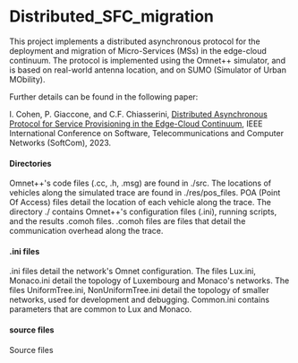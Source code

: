 # Distributed_SFC_migration

This project implements a distributed asynchronous protocol for the deployment and migration of Micro-Services (MSs) in the edge-cloud continuum. 
The protocol is implemented using the Omnet++ simulator, and is based on real-world antenna location, and on SUMO (Simulator of Urban MObility).

Further details can be found in the following paper: 

I. Cohen, P. Giaccone, and C.F. Chiasserini, [Distributed Asynchronous Protocol for Service Provisioning in the Edge-Cloud Continuum](https://www.researchgate.net/profile/Itamar-Cohen-2/publication/371722549_Distributed_Asynchronous_Protocol_for_Service_Provisioning_in_the_Edge-Cloud_Continuum/links/6491d2a5c41fb852dd1b1c79/Distributed-Asynchronous-Protocol-for-Service-Provisioning-in-the-Edge-Cloud-Continuum.pdf), IEEE International Conference on Software, Telecommunications and Computer Networks (SoftCom), 2023.

#### Directories

Omnet++'s code files (.cc, .h, .msg)  are found in ./src. 
The locations of vehicles along the simulated trace are found in ./res/pos_files.
POA (Point Of Access) files detail the location of each vehicle along the trace.
The directory ./ contains Omnet++'s configuration files (.ini), running scripts, and the results .comoh files.
.comoh files are files that detail the communication overhead along the trace.

#### .ini files
.ini files detail the network's Omnet configuration. 
The files Lux.ini, Monaco.ini detail the topology of Luxembourg and Monaco's networks.
The files UniformTree.ini, NonUniformTree.ini detail the topology of smaller networks, used for development and debugging.
Common.ini contains parameters that are common to Lux and Monaco.

#### source files
Source files
